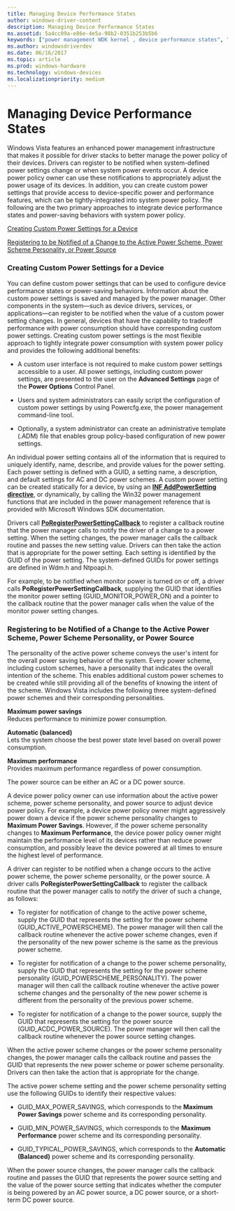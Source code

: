 ```yaml
---
title: Managing Device Performance States
author: windows-driver-content
description: Managing Device Performance States
ms.assetid: 5a4cc09a-e86e-4e5a-98b2-0351b253b5b6
keywords: ["power management WDK kernel , device performance states", "device performance states WDK power management", "performance states WDK power management", "custom power settings WDK power management"]
ms.author: windowsdriverdev
ms.date: 06/16/2017
ms.topic: article
ms.prod: windows-hardware
ms.technology: windows-devices
ms.localizationpriority: medium
---
```


# Managing Device Performance States


Windows Vista features an enhanced power management infrastructure that makes it possible for driver stacks to better manage the power policy of their devices. Drivers can register to be notified when system-defined power settings change or when system power events occur. A device power policy owner can use these notifications to appropriately adjust the power usage of its devices. In addition, you can create custom power settings that provide access to device-specific power and performance features, which can be tightly-integrated into system power policy. The following are the two primary approaches to integrate device performance states and power-saving behaviors with system power policy.

[Creating Custom Power Settings for a Device](#creating-custom-power-settings-for-a-device)

[Registering to be Notified of a Change to the Active Power Scheme, Power Scheme Personality, or Power Source](#registering-to-be-notified-of-a-change-to-the-active-power-scheme)

### <a href="" id="creating-custom-power-settings-for-a-device"></a> Creating Custom Power Settings for a Device

You can define custom power settings that can be used to configure device performance states or power-saving behaviors. Information about the custom power settings is saved and managed by the power manager. Other components in the system—such as device drivers, services, or applications—can register to be notified when the value of a custom power setting changes. In general, devices that have the capability to tradeoff performance with power consumption should have corresponding custom power settings. Creating custom power settings is the most flexible approach to tightly integrate power consumption with system power policy and provides the following additional benefits:

-   A custom user interface is not required to make custom power settings accessible to a user. All power settings, including custom power settings, are presented to the user on the **Advanced Settings** page of the **Power Options** Control Panel.

-   Users and system administrators can easily script the configuration of custom power settings by using Powercfg.exe, the power management command-line tool.

-   Optionally, a system administrator can create an administrative template (.ADM) file that enables group policy-based configuration of new power settings.

An individual power setting contains all of the information that is required to uniquely identify, name, describe, and provide values for the power setting. Each power setting is defined with a GUID, a setting name, a description, and default settings for AC and DC power schemes. A custom power setting can be created statically for a device, by using an [**INF AddPowerSetting directive**](https://msdn.microsoft.com/library/windows/hardware/ff546313), or dynamically, by calling the Win32 power management functions that are included in the power management reference that is provided with Microsoft Windows SDK documentation.

Drivers call [**PoRegisterPowerSettingCallback**](https://msdn.microsoft.com/library/windows/hardware/ff559727) to register a callback routine that the power manager calls to notify the driver of a change to a power setting. When the setting changes, the power manager calls the callback routine and passes the new setting value. Drivers can then take the action that is appropriate for the power setting. Each setting is identified by the GUID of the power setting. The system-defined GUIDs for power settings are defined in Wdm.h and Ntpoapi.h.

For example, to be notified when monitor power is turned on or off, a driver calls **PoRegisterPowerSettingCallback**, supplying the GUID that identifies the monitor power setting (GUID\_MONITOR\_POWER\_ON) and a pointer to the callback routine that the power manager calls when the value of the monitor power setting changes.

### <a href="" id="registering-to-be-notified-of-a-change-to-the-active-power-scheme"></a>Registering to be Notified of a Change to the Active Power Scheme, Power Scheme Personality, or Power Source

The personality of the active power scheme conveys the user's intent for the overall power saving behavior of the system. Every power scheme, including custom schemes, have a personality that indicates the overall intention of the scheme. This enables additional custom power schemes to be created while still providing all of the benefits of knowing the intent of the scheme. Windows Vista includes the following three system-defined power schemes and their corresponding personalities.

<a href="" id="maximum-power-savings"></a>**Maximum power savings**  
Reduces performance to minimize power consumption.

<a href="" id="automatic--balanced-"></a>**Automatic (balanced)**  
Lets the system choose the best power state level based on overall power consumption.

<a href="" id="maximum-performance-------"></a>**Maximum performance**   
Provides maximum performance regardless of power consumption.

The power source can be either an AC or a DC power source.

A device power policy owner can use information about the active power scheme, power scheme personality, and power source to adjust device power policy. For example, a device power policy owner might aggressively power down a device if the power scheme personality changes to **Maximum Power Savings**. However, if the power scheme personality changes to **Maximum Performance**, the device power policy owner might maintain the performance level of its devices rather than reduce power consumption, and possibly leave the device powered at all times to ensure the highest level of performance.

A driver can register to be notified when a change occurs to the active power scheme, the power scheme personality, or the power source. A driver calls **PoRegisterPowerSettingCallback** to register the callback routine that the power manager calls to notify the driver of such a change, as follows:

-   To register for notification of change to the active power scheme, supply the GUID that represents the setting for the power scheme (GUID\_ACTIVE\_POWERSCHEME). The power manager will then call the callback routine whenever the active power scheme changes, even if the personality of the new power scheme is the same as the previous power scheme.

-   To register for notification of a change to the power scheme personality, supply the GUID that represents the setting for the power scheme personality (GUID\_POWERSCHEME\_PERSONALITY). The power manager will then call the callback routine whenever the active power scheme changes and the personality of the new power scheme is different from the personality of the previous power scheme.

-   To register for notification of a change to the power source, supply the GUID that represents the setting for the power source (GUID\_ACDC\_POWER\_SOURCE). The power manager will then call the callback routine whenever the power source setting changes.

When the active power scheme changes or the power scheme personality changes, the power manager calls the callback routine and passes the GUID that represents the new power scheme or power scheme personality. Drivers can then take the action that is appropriate for the change.

The active power scheme setting and the power scheme personality setting use the following GUIDs to identify their respective values:

-   GUID\_MAX\_POWER\_SAVINGS, which corresponds to the **Maximum Power Savings** power scheme and its corresponding personality.

-   GUID\_MIN\_POWER\_SAVINGS, which corresponds to the **Maximum Performance** power scheme and its corresponding personality.

-   GUID\_TYPICAL\_POWER\_SAVINGS, which corresponds to the **Automatic (Balanced)** power scheme and its corresponding personality.

When the power source changes, the power manager calls the callback routine and passes the GUID that represents the power source setting and the value of the power source setting that indicates whether the computer is being powered by an AC power source, a DC power source, or a short-term DC power source.

 

 




